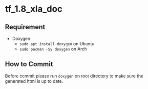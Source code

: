 # tf_1.8_xla_doc

## Requirement
- Doxygen
	- `sudo apt install doxygen` on Ubuntu
	- `sudo pacman -Sy doxygen` on Arch

## How to Commit
Before commit please run `doxygen` on root directory to make sure the generated html is up to date.
